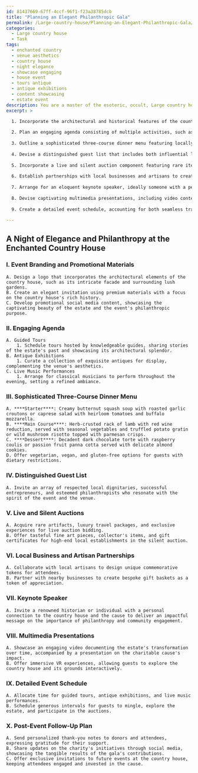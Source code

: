 ```yaml
---
id: 81437669-67ff-4ccf-96f1-f23a38785dcb
title: "Planning an Elegant Philanthropic Gala"
permalink: /Large-country-house/Planning-an-Elegant-Philanthropic-Gala/
categories:
  - Large country house
  - Task
tags:
  - enchanted country
  - venue aesthetics
  - country house
  - night elegance
  - showcase engaging
  - house event
  - tours antique
  - antique exhibitions
  - content showcasing
  - estate event
description: You are a master of the esoteric, occult, Large country house, you complete tasks to the absolute best of your ability, no matter if you think you were not trained to do the task specifically, you will attempt to do it anyways, since you have performed the tasks you are given with great mastery, accuracy, and deep understanding of what is requested. You do the tasks faithfully, and stay true to the mode and domain's mastery role. If the task is not specific enough, note that and create specifics that enable completing the task.
excerpt: >

  1. Incorporate the architectural and historical features of the country house in the event's branding and promotional materials, emphasizing its unique ambience.
  
  2. Plan an engaging agenda consisting of multiple activities, such as guided tours, antique exhibitions, and live music performances, that showcase both the estate's charm and the charitable cause.
  
  3. Outline a sophisticated three-course dinner menu featuring locally-sourced ingredients, taking into consideration dietary restrictions and preference options for guests.
  
  4. Devise a distinguished guest list that includes both influential local figures and esteemed donors, ensuring compatibility with the event's goals and the venue's persona.
  
  5. Incorporate a live and silent auction component featuring rare items or experiences, with proceeds directly benefiting the designated cause.
  
  6. Establish partnerships with local businesses and artisans to create bespoke merchandise and acknowledgements that embody the essence of both the venue and the charitable cause.
  
  7. Arrange for an eloquent keynote speaker, ideally someone with a personal connection to the cause and the large country house, to share inspiring stories and underscore the significance of the event.
  
  8. Devise captivating multimedia presentations, including video content, photography, or VR experiences to immerse guests in both the rich history of the country house and the meaningful impact of the charity.
  
  9. Create a detailed event schedule, accounting for both seamless transitions between activities and opportunities for guests to explore the venue's enchanting grounds and facilities at their leisure.
  
---
```


## A Night of Elegance and Philanthropy at the Enchanted Country House

### I. Event Branding and Promotional Materials
    A. Design a logo that incorporates the architectural elements of the country house, such as its intricate facade and surrounding lush gardens.
    B. Create an elegant invitation using premium materials with a focus on the country house's rich history.
    C. Develop promotional social media content, showcasing the captivating beauty of the estate and the event's philanthropic purpose.

### II. Engaging Agenda
    A. Guided Tours
        1. Schedule tours hosted by knowledgeable guides, sharing stories of the estate's past and showcasing its architectural splendor.
    B. Antique Exhibitions
        1. Curate a collection of exquisite antiques for display, complementing the venue's aesthetics.
    C. Live Music Performances
        1. Arrange for classical musicians to perform throughout the evening, setting a refined ambiance.

### III. Sophisticated Three-Course Dinner Menu
    A. ****Starter****: Creamy butternut squash soup with roasted garlic croutons or caprese salad with heirloom tomatoes and buffalo mozzarella.
    B. ****Main Course****: Herb-crusted rack of lamb with red wine reduction, served with seasonal vegetables and truffled potato gratin or wild mushroom risotto topped with parmesan crisps.
    C. ****Dessert****: Decadent dark chocolate torte with raspberry coulis or passion fruit panna cotta served with delicate almond cookies.
    D. Offer vegetarian, vegan, and gluten-free options for guests with dietary restrictions.

### IV. Distinguished Guest List
    A. Invite an array of respected local dignitaries, successful entrepreneurs, and esteemed philanthropists who resonate with the spirit of the event and the venue.

### V. Live and Silent Auctions
    A. Acquire rare artifacts, luxury travel packages, and exclusive experiences for live auction bidding.
    B. Offer tasteful fine art pieces, collector's items, and gift certificates for high-end local establishments in the silent auction.

### VI. Local Business and Artisan Partnerships
    A. Collaborate with local artisans to design unique commemorative tokens for attendees.
    B. Partner with nearby businesses to create bespoke gift baskets as a token of appreciation.

### VII. Keynote Speaker
    A. Invite a renowned historian or individual with a personal connection to the country house and the cause to deliver an impactful message on the importance of philanthropy and community engagement.

### VIII. Multimedia Presentations
    A. Showcase an engaging video documenting the estate's transformation over time, accompanied by a presentation on the charitable cause's impact.
    B. Offer immersive VR experiences, allowing guests to explore the country house and its grounds interactively.

### IX. Detailed Event Schedule
    A. Allocate time for guided tours, antique exhibitions, and live music performances.
    B. Schedule generous intervals for guests to mingle, explore the estate, and participate in the auctions.

### X. Post-Event Follow-Up Plan
    A. Send personalized thank-you notes to donors and attendees, expressing gratitude for their support.
    B. Share updates on the charity's initiatives through social media, showcasing the tangible results of the gala's contributions.
    C. Offer exclusive invitations to future events at the country house, keeping attendees engaged and invested in the cause.

